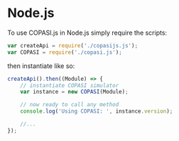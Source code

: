 # Node.js
To use COPASI.js in Node.js simply require the scripts: 

```javascript
var createApi = require('./copasijs.js');
var COPASI = require('./copasi.js');
```

then instantiate like so: 

```javascript
createApi().then((Module) => {
    // instantiate COPASI simulator
    var instance = new COPASI(Module);

    // now ready to call any method
    console.log('Using COPASI: ', instance.version);

    //...
});
```
